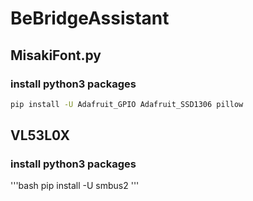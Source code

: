 # BeBridgeAssistant

## MisakiFont.py

### install python3 packages

```bash
pip install -U Adafruit_GPIO Adafruit_SSD1306 pillow
```

## VL53L0X

### install python3 packages

'''bash
pip install -U smbus2
'''
